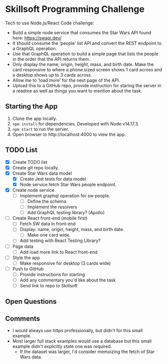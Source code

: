 # Skillsoft Programming Challenge

Tech to use Node.js/React
Code challenge:

- Build a simple node service that consumes the Star Wars API found here: https://swapi.dev/
- It should consume the ‘people’ list API and convert the REST endpoint to a GraphQL operation.
- Use that GraphQL operation to build a simple page that lists the people in the order that the API returns them.
- Only display the name, origin, height, mass, and birth date.
Make the card responsive to where a phone sized screen shows 1 card across and a desktop shows up to 3 cards across.
- Allow me to ‘load more’ for the next page of the API.
- Upload this to a GitHub repo, provide instruction for staring the server in a readme as well as things you want to mention about the task.

## Starting the App
1. Clone the app locally.
2. `npm install` for dependencies. Developed with Node v14.17.3.
3. `npm start` to run the server.
4. Open browser to http://localhost:4000 to view the app.

## TODO List
- [x] Create TODO list
- [x] Create git repo locally.
- [x] Create Star Wars data model
  - [x] Create Jest tests for data model
  - [x] Node service fetch Star Wars people endpoint.
- [x] Create node service
  - [ ] Implement graphql operation for sw people.
    - [ ] Define the schema
    - [ ] Implement the resolvers
    - [ ] Add GraphQL testing library? (Apollo)
- [ ] Create React front-end (mobile first)
  - [ ] Fetch SW data in front-end
  - [ ] Display: name, origin, height, mass, and birth date.
    - [ ] Make one card wide.
  - [ ] Add testing with React Testing Library?
- [ ] Page data
  - [ ] Add load more link to React front-end
- [ ] Style the app
  - [ ] Make responsive for desktop (3 cards wide)
- [ ] Push to GitHub
  - [ ] Provide instructions for starting
  - [ ] Add any commentary you'd like about the task
  - [ ] Send link to repo to Skillsoft

## Open Questions

## Comments
- I would always use https professionally, but didn't for this small example.
- Most larger full stack examples would use a database but this small example didn't explicitly state one was required.
  - If the dataset was larger, I'd consider memoizing the fetch of Star Wars data.
